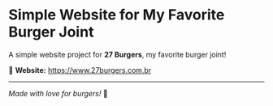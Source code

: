 # Simple Website for My Favorite Burger Joint  

A simple website project for **27 Burgers**, my favorite burger joint!  

🔗 **Website:** <https://www.27burgers.com.br>  

---  
*Made with love for burgers!* 🍔  
